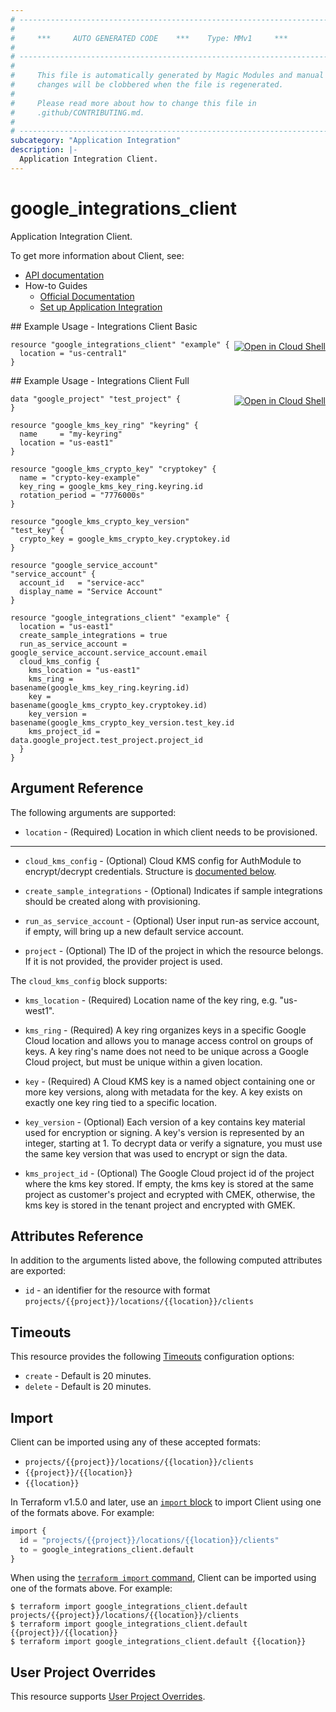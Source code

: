 ```yaml
---
# ----------------------------------------------------------------------------
#
#     ***     AUTO GENERATED CODE    ***    Type: MMv1     ***
#
# ----------------------------------------------------------------------------
#
#     This file is automatically generated by Magic Modules and manual
#     changes will be clobbered when the file is regenerated.
#
#     Please read more about how to change this file in
#     .github/CONTRIBUTING.md.
#
# ----------------------------------------------------------------------------
subcategory: "Application Integration"
description: |-
  Application Integration Client.
---
```


# google_integrations_client

Application Integration Client.


To get more information about Client, see:

* [API documentation](https://cloud.google.com/application-integration/docs/reference/rest/v1/projects.locations.clients)
* How-to Guides
    * [Official Documentation](https://cloud.google.com/application-integration/docs/overview)
    * [Set up Application Integration](https://cloud.google.com/application-integration/docs/setup-application-integration)

<div class = "oics-button" style="float: right; margin: 0 0 -15px">
  <a href="https://console.cloud.google.com/cloudshell/open?cloudshell_git_repo=https%3A%2F%2Fgithub.com%2Fterraform-google-modules%2Fdocs-examples.git&cloudshell_image=gcr.io%2Fcloudshell-images%2Fcloudshell%3Alatest&cloudshell_print=.%2Fmotd&cloudshell_tutorial=.%2Ftutorial.md&cloudshell_working_dir=integrations_client_basic&open_in_editor=main.tf" target="_blank">
    <img alt="Open in Cloud Shell" src="//gstatic.com/cloudssh/images/open-btn.svg" style="max-height: 44px; margin: 32px auto; max-width: 100%;">
  </a>
</div>
## Example Usage - Integrations Client Basic


```hcl
resource "google_integrations_client" "example" {
  location = "us-central1"
}
```
<div class = "oics-button" style="float: right; margin: 0 0 -15px">
  <a href="https://console.cloud.google.com/cloudshell/open?cloudshell_git_repo=https%3A%2F%2Fgithub.com%2Fterraform-google-modules%2Fdocs-examples.git&cloudshell_image=gcr.io%2Fcloudshell-images%2Fcloudshell%3Alatest&cloudshell_print=.%2Fmotd&cloudshell_tutorial=.%2Ftutorial.md&cloudshell_working_dir=integrations_client_full&open_in_editor=main.tf" target="_blank">
    <img alt="Open in Cloud Shell" src="//gstatic.com/cloudssh/images/open-btn.svg" style="max-height: 44px; margin: 32px auto; max-width: 100%;">
  </a>
</div>
## Example Usage - Integrations Client Full


```hcl
data "google_project" "test_project" {
}

resource "google_kms_key_ring" "keyring" {
  name     = "my-keyring"
  location = "us-east1"
}

resource "google_kms_crypto_key" "cryptokey" {
  name = "crypto-key-example"
  key_ring = google_kms_key_ring.keyring.id
  rotation_period = "7776000s"
}

resource "google_kms_crypto_key_version" "test_key" {
  crypto_key = google_kms_crypto_key.cryptokey.id
}

resource "google_service_account" "service_account" {
  account_id   = "service-acc"
  display_name = "Service Account"
}

resource "google_integrations_client" "example" {
  location = "us-east1"
  create_sample_integrations = true
  run_as_service_account = google_service_account.service_account.email
  cloud_kms_config {
    kms_location = "us-east1"
    kms_ring = basename(google_kms_key_ring.keyring.id)
    key = basename(google_kms_crypto_key.cryptokey.id)
    key_version = basename(google_kms_crypto_key_version.test_key.id)
    kms_project_id = data.google_project.test_project.project_id
  }
}
```

## Argument Reference

The following arguments are supported:


* `location` -
  (Required)
  Location in which client needs to be provisioned.


- - -


* `cloud_kms_config` -
  (Optional)
  Cloud KMS config for AuthModule to encrypt/decrypt credentials.
  Structure is [documented below](#nested_cloud_kms_config).

* `create_sample_integrations` -
  (Optional)
  Indicates if sample integrations should be created along with provisioning.

* `run_as_service_account` -
  (Optional)
  User input run-as service account, if empty, will bring up a new default service account.

* `project` - (Optional) The ID of the project in which the resource belongs.
    If it is not provided, the provider project is used.


<a name="nested_cloud_kms_config"></a>The `cloud_kms_config` block supports:

* `kms_location` -
  (Required)
  Location name of the key ring, e.g. "us-west1".

* `kms_ring` -
  (Required)
  A key ring organizes keys in a specific Google Cloud location and allows you to
  manage access control on groups of keys. A key ring's name does not need to be
  unique across a Google Cloud project, but must be unique within a given location.

* `key` -
  (Required)
  A Cloud KMS key is a named object containing one or more key versions, along
  with metadata for the key. A key exists on exactly one key ring tied to a
  specific location.

* `key_version` -
  (Optional)
  Each version of a key contains key material used for encryption or signing.
  A key's version is represented by an integer, starting at 1. To decrypt data
  or verify a signature, you must use the same key version that was used to
  encrypt or sign the data.

* `kms_project_id` -
  (Optional)
  The Google Cloud project id of the project where the kms key stored. If empty,
  the kms key is stored at the same project as customer's project and ecrypted
  with CMEK, otherwise, the kms key is stored in the tenant project and
  encrypted with GMEK.


## Attributes Reference

In addition to the arguments listed above, the following computed attributes are exported:

* `id` - an identifier for the resource with format `projects/{{project}}/locations/{{location}}/clients`


## Timeouts

This resource provides the following
[Timeouts](https://developer.hashicorp.com/terraform/plugin/sdkv2/resources/retries-and-customizable-timeouts) configuration options:

- `create` - Default is 20 minutes.
- `delete` - Default is 20 minutes.

## Import


Client can be imported using any of these accepted formats:

* `projects/{{project}}/locations/{{location}}/clients`
* `{{project}}/{{location}}`
* `{{location}}`


In Terraform v1.5.0 and later, use an [`import` block](https://developer.hashicorp.com/terraform/language/import) to import Client using one of the formats above. For example:

```tf
import {
  id = "projects/{{project}}/locations/{{location}}/clients"
  to = google_integrations_client.default
}
```

When using the [`terraform import` command](https://developer.hashicorp.com/terraform/cli/commands/import), Client can be imported using one of the formats above. For example:

```
$ terraform import google_integrations_client.default projects/{{project}}/locations/{{location}}/clients
$ terraform import google_integrations_client.default {{project}}/{{location}}
$ terraform import google_integrations_client.default {{location}}
```

## User Project Overrides

This resource supports [User Project Overrides](https://registry.terraform.io/providers/hashicorp/google/latest/docs/guides/provider_reference#user_project_override).
